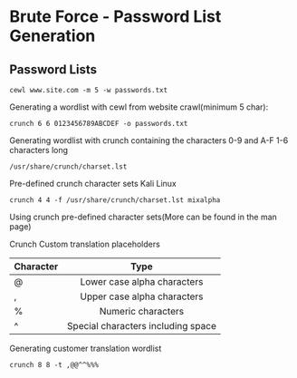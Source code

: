 # Brute Force - Password List Generation

## Password Lists

```
cewl www.site.com -m 5 -w passwords.txt
```

Generating a wordlist with cewl from website crawl(minimum 5 char):

```
crunch 6 6 0123456789ABCDEF -o passwords.txt
```

Generating wordlist with crunch containing the characters 0-9 and A-F 1-6 characters long

```
/usr/share/crunch/charset.lst
```

Pre-defined crunch character sets Kali Linux

```
crunch 4 4 -f /usr/share/crunch/charset.lst mixalpha
```

Using crunch pre-defined character sets(More can be found in the man page)

Crunch Custom translation placeholders

| Character     | Type                               |
| ------------- |:----------------------------------:|
| @             | Lower case alpha characters        |
| ,             | Upper case alpha characters        |
| %             | Numeric characters                 |
| ^             | Special characters including space |


Generating customer translation wordlist

```crunch 8 8 -t ,@@^^%%%```
